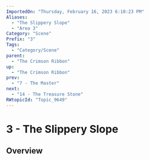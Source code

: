 ```yaml
---
ImportedOn: "Thursday, February 16, 2023 6:10:23 PM"
Aliases:
  - "The Slippery Slope"
  - "Area 3"
Category: "Scene"
Prefix: "3"
Tags:
  - "Category/Scene"
parent:
  - "The Crimson Ribbon"
up:
  - "The Crimson Ribbon"
prev:
  - "7 - The Master"
next:
  - "14 - The Treasure Stone"
RWtopicId: "Topic_9649"
---
```

# 3 - The Slippery Slope
## Overview
